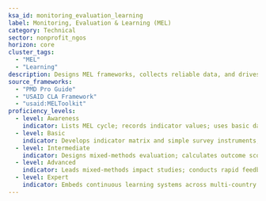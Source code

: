 ```yaml
---
ksa_id: monitoring_evaluation_learning
label: Monitoring, Evaluation & Learning (MEL)
category: Technical
sector: nonprofit_ngos
horizon: core
cluster_tags:
  - "MEL"
  - "Learning"
description: Designs MEL frameworks, collects reliable data, and drives adaptive management to maximize program effectiveness.
source_frameworks:
  - "PMD Pro Guide"
  - "USAID CLA Framework"
  - "usaid:MELToolkit"
proficiency_levels:
  - level: Awareness
    indicator: Lists MEL cycle; records indicator values; uses basic data-collection tools and verifies completeness.
  - level: Basic
    indicator: Develops indicator matrix and simple survey instruments; builds logframe; enters data; holds reflection session.
  - level: Intermediate
    indicator: Designs mixed-methods evaluation; calculates outcome score; conducts mid-term evaluations and shares learning briefs.
  - level: Advanced
    indicator: Leads mixed-methods impact studies; conducts rapid feedback loops; adapts workplan; documents lessons; facilitates course corrections.
  - level: Expert
    indicator: Embeds continuous learning systems across multi-country portfolios; leads MEL unit; contributes to global evidence base; mentors evaluators.
---
```


